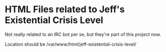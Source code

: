 # HTML Files related to Jeff's Existential Crisis Level

Not really related to an IRC bot per se, but they're part of this project now.

Location should be /var/www/html/jeff-existential-crisis-level/
